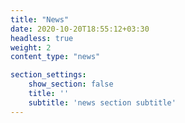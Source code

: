 ```yaml
---
title: "News"
date: 2020-10-20T18:55:12+03:30
headless: true
weight: 2
content_type: "news"

section_settings:
    show_section: false
    title: ''
    subtitle: 'news section subtitle'
---
```


